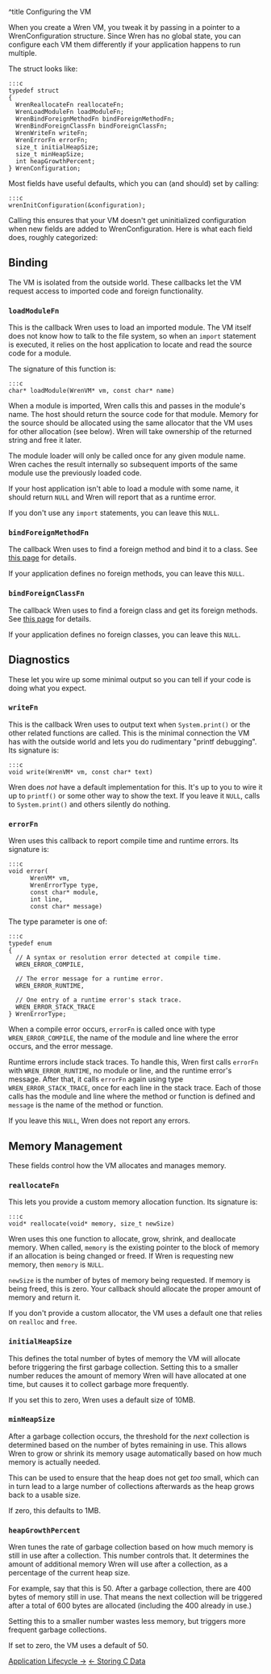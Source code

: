 ^title Configuring the VM

When you create a Wren VM, you tweak it by passing in a pointer to a
WrenConfiguration structure. Since Wren has no global state, you can configure
each VM them differently if your application happens to run multiple.

The struct looks like:

    :::c
    typedef struct
    {
      WrenReallocateFn reallocateFn;
      WrenLoadModuleFn loadModuleFn;
      WrenBindForeignMethodFn bindForeignMethodFn;
      WrenBindForeignClassFn bindForeignClassFn;
      WrenWriteFn writeFn;
      WrenErrorFn errorFn;
      size_t initialHeapSize;
      size_t minHeapSize;
      int heapGrowthPercent;
    } WrenConfiguration;

Most fields have useful defaults, which you can (and should) set by calling:

    :::c
    wrenInitConfiguration(&configuration);

Calling this ensures that your VM doesn't get uninitialized configuration when
new fields are added to WrenConfiguration. Here is what each field does, roughly
categorized:

## Binding

The VM is isolated from the outside world. These callbacks let the VM request
access to imported code and foreign functionality.

### `loadModuleFn`

This is the callback Wren uses to load an imported module. The VM itself does
not know how to talk to the file system, so when an `import` statement is
executed, it relies on the host application to locate and read the source code
for a module.

The signature of this function is:

    :::c
    char* loadModule(WrenVM* vm, const char* name)

When a module is imported, Wren calls this and passes in the module's name. The
host should return the source code for that module. Memory for the source should
be allocated using the same allocator that the VM uses for other allocation (see
below). Wren will take ownership of the returned string and free it later.

The module loader will only be called once for any given module name. Wren caches
the result internally so subsequent imports of the same module use the
previously loaded code.

If your host application isn't able to load a module with some name, it should
return `NULL` and Wren will report that as a runtime error.

If you don't use any `import` statements, you can leave this `NULL`.

### `bindForeignMethodFn`

The callback Wren uses to find a foreign method and bind it to a class. See
[this page][foreign method] for details.

[foreign method]: /embedding/calling-c-from-wren.html

If your application defines no foreign methods, you can leave this `NULL`.

### `bindForeignClassFn`

The callback Wren uses to find a foreign class and get its foreign methods. See
[this page][foreign class] for details.

[foreign class]: /embedding/storing-c-data.html

If your application defines no foreign classes, you can leave this `NULL`.

## Diagnostics

These let you wire up some minimal output so you can tell if your code is doing
what you expect.

### `writeFn`

This is the callback Wren uses to output text when `System.print()` or the other
related functions are called. This is the minimal connection the VM has with the
outside world and lets you do rudimentary "printf debugging". Its signature is:

    :::c
    void write(WrenVM* vm, const char* text)

Wren does *not* have a default implementation for this. It's up to you to wire
it up to `printf()` or some other way to show the text. If you leave it `NULL`,
calls to `System.print()` and others silently do nothing.

### `errorFn`

Wren uses this callback to report compile time and runtime errors. Its signature
is:

    :::c
    void error(
          WrenVM* vm,
          WrenErrorType type,
          const char* module,
          int line,
          const char* message)

The type parameter is one of:

    :::c
    typedef enum
    {
      // A syntax or resolution error detected at compile time.
      WREN_ERROR_COMPILE,

      // The error message for a runtime error.
      WREN_ERROR_RUNTIME,

      // One entry of a runtime error's stack trace.
      WREN_ERROR_STACK_TRACE
    } WrenErrorType;

When a compile error occurs, `errorFn` is called once with type
`WREN_ERROR_COMPILE`, the name of the module and line where the error occurs,
and the error message.

Runtime errors include stack traces. To handle this, Wren first calls `errorFn`
with `WREN_ERROR_RUNTIME`, no module or line, and the runtime error's message.
After that, it calls `errorFn` again using type `WREN_ERROR_STACK_TRACE`, once
for each line in the stack trace. Each of those calls has the module and line
where the method or function is defined and `message` is the name of the method
or function.

If you leave this `NULL`, Wren does not report any errors.

## Memory Management

These fields control how the VM allocates and manages memory.

### `reallocateFn`

This lets you provide a custom memory allocation function. Its signature is:

    :::c
    void* reallocate(void* memory, size_t newSize)

Wren uses this one function to allocate, grow, shrink, and deallocate memory.
When called, `memory` is the existing pointer to the block of memory if an
allocation is being changed or freed. If Wren is requesting new memory, then
`memory` is `NULL`.

`newSize` is the number of bytes of memory being requested. If memory is being
freed, this is zero. Your callback should allocate the proper amount of memory
and return it.

If you don't provide a custom allocator, the VM uses a default one that relies
on `realloc` and `free`.

### `initialHeapSize`

This defines the total number of bytes of memory the VM will allocate before
triggering the first garbage collection. Setting this to a smaller number
reduces the amount of memory Wren will have allocated at one time, but causes it
to collect garbage more frequently.

If you set this to zero, Wren uses a default size of 10MB.

### `minHeapSize`

After a garbage collection occurs, the threshold for the *next* collection is
determined based on the number of bytes remaining in use. This allows Wren to
grow or shrink its memory usage automatically based on how much memory is
actually needed.

This can be used to ensure that the heap does not get *too* small, which can
in turn lead to a large number of collections afterwards as the heap grows
back to a usable size.

If zero, this defaults to 1MB.

### `heapGrowthPercent`

Wren tunes the rate of garbage collection based on how much memory is still in
use after a collection. This number controls that. It determines the amount of
additional memory Wren will use after a collection, as a percentage of the
current heap size.

For example, say that this is 50. After a garbage collection, there are 400
bytes of memory still in use. That means the next collection will be triggered
after a total of 600 bytes are allocated (including the 400 already in use.)

Setting this to a smaller number wastes less memory, but triggers more
frequent garbage collections.

If set to zero, the VM uses a default of 50.

<a class="right" href="application-lifecycle.html">Application Lifecycle &rarr;</a>
<a href="storing-c-data.html">&larr; Storing C Data</a>

